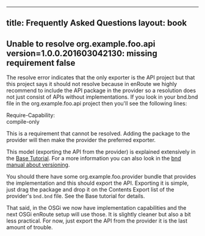 
---
title: Frequently Asked Questions
layout: book
---

## Unable to resolve org.example.foo.api version=1.0.0.201603042130: missing requirement false

The resolve error indicates that the only exporter is the API project but that this project says it should not resolve because in enRoute we highly recommend to include the API package in the provider so a resolution does not just consist of APIs without implementations. If you look in your bnd.bnd file in the org.example.foo.api project then you'll see the following lines:

Require-Capability: \
compile-only

This is a requirement that cannot be resolved. Adding the package to the provider will then make the provider the preferred exporter.

This model (exporting the API from the provider) is explained extensively in the [Base Tutorial][1]. For a more information you can also look in the [bnd manual about versioning][2].

You should there have some org.example.foo.provider bundle that provides the implementation and this should export the API. Exporting it is simple, just drag the package and drop it on the Contents Export list of the provider's `bnd.bnd` file. See the Base tutorial for details.

That said, in the OSGi we now have implementation capabilities and the next OSGi enRoute setup will use those. It is slightly cleaner but also a bit less practical. For now, just export the API from the provider it is the last amount of trouble.

[1]: http://enroute.osgi.org/tutorial_base/300-api.html
[2]: http://bnd.bndtools.org/chapters/170-versioning.html
